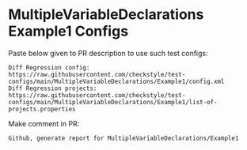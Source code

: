 # MultipleVariableDeclarations Example1 Configs
Paste below given to PR description to use such test configs:
```
Diff Regression config: https://raw.githubusercontent.com/checkstyle/test-configs/main/MultipleVariableDeclarations/Example1/config.xml
Diff Regression projects: https://raw.githubusercontent.com/checkstyle/test-configs/main/MultipleVariableDeclarations/Example1/list-of-projects.properties
```
Make comment in PR:
```
Github, generate report for MultipleVariableDeclarations/Example1
```

